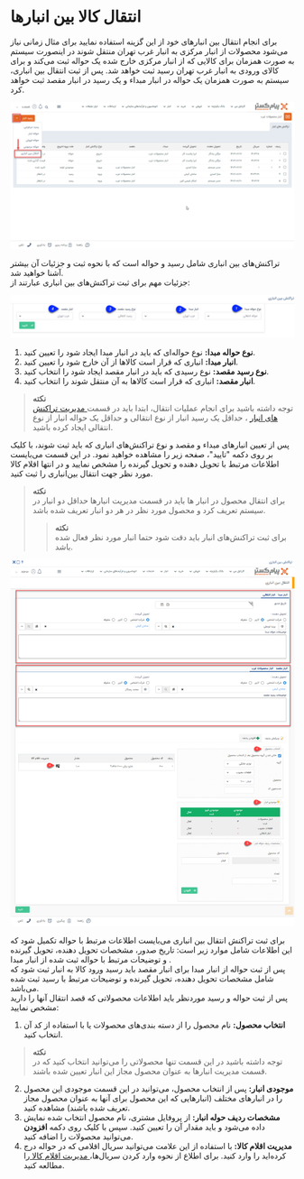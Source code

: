 # انتقال کالا بین انبارها
برای انجام انتقال بین انبارهای خود از این گزینه استفاده نمایید برای مثال زمانی نیاز می‌شود محصولات از انبار مرکزی به انبار غرب تهران منتقل شوند در اینصورت سیستم به صورت همزمان برای کالایی که از انبار مرکزی خارج شده یک حواله ثبت می‌کند و برای کالای ورودی به انبار غرب تهران رسید ثبت خواهد شد. پس از ثبت انتقال بین انباری، سیستم به صورت همزمان یک حواله در انبار مبداء و یک رسید در انبار مقصد ثبت خواهد کرد.

![انتقال بین انباری](./Images/Transfer_2.8.3.png)

تراکنش‌های بین انباری شامل رسید و حواله است که با  نحوه ثبت و جزئیات آن بیشتر آشنا خواهید شد.  
جزئیات مهم برای ثبت تراکنش‌های بین انباری عبارتند از:

![انتقال بین انباری](./Images/Transfer2.jpg)

1. **نوع حواله مبدا:** نوع حواله‌ای که باید در انبار مبدا ایجاد شود را تعیین کنید.
2. **انبار مبدا:** انباری که قرار است کالاها از آن خارج شود را تعیین کنید.
3. **نوع رسید مقصد:** نوع رسیدی که باید در انبار مقصد ایجاد شود را انتخاب کنید.
4. **انبار مقصد:** انباری که قرار است کالاها به آن منتقل شوند را انتخاب کنید.

> **نکته**<br>
 توجه داشته باشید برای انجام عملیات انتقال، ابتدا باید در قسمت[ مدیریت تراکنش های انبار](https://github.com/1stco/PayamGostarDocs/blob/master/Help/Settings/Personalization-crm/Management-warehouse-transactions/Management-warehouse-transactions.md) ، حداقل یک رسید انبار از نوع انتقالی و حداقل یک حواله انبار از نوع انتقالی ایجاد کرده باشید.

پس از تعیین انبارهای مبداء و مقصد و نوع تراکنش‌های انباری که باید ثبت شوند، با کلیک بر روی دکمه "تایید"، صفحه زیر را مشاهده خواهید نمود. در این قسمت می‌بایست اطلاعات مرتبط با تحویل دهنده و تحویل گیرنده را مشخص نمایید و در انتها اقلام کالا مورد نظر جهت انتقال بین‌انباری را ثبت کنید.

> **نکته**<br>
 برای انتقال محصول در انبار ها باید در قسمت مدیریت انبارها حداقل دو انبار در سیستم تعریف کرد و محصول مورد نظر در هر دو انبار تعریف شده باشد.
 >>**نکته**<br> برای ثبت تراکنش‌های انبار باید دقت شود حتما انبار مورد نظر فعال شده باشد.

![مشخصات ثبت تراکنش‌های بین انباری](./Images/transfer-warehouse-transaction.png)

برای ثبت  تراکنش انتقال بین انباری می‌بایست اطلاعات مرتبط با حواله  تکمیل شود که این اطلاعات شامل موارد زیر است: تاریخ صدور، مشخصات تحویل دهنده، تحویل گیرنده و توضیحات مرتبط با حواله ثبت شده از انبار مبدا .<br>
پس از ثبت حواله از انبار مبدا برای انبار مقصد باید رسید ورود کالا به انبار ثبت شود که شامل مشخصات تحویل دهنده، تحویل گیرنده و توضیحات مرتبط با رسید ثبت شده می‌باشد.<br>
 پس از ثبت حواله و رسید موردنظر  باید اطلاعات محصولاتی که قصد انتقال آنها را دارید مشخص نمایید:<br>
1. **انتخاب محصول:** نام محصول را از دسته بندی‌های محصولات یا با استفاده از کد آن انتخاب کنید.

> **نکته**<br>
> توجه داشته باشید در این قسمت تنها محصولاتی را می‌توانید انتخاب کنید که در قسمت مدیریت انبارها به عنوان محصول مجاز این انبار تعیین شده باشند.<br>

2. **موجودی انبار:** پس از انتخاب محصول، می‌توانید در این قسمت موجودی این محصول را در انبارهای مختلف (انبارهایی که این محصول برای آنها به عنوان محصول مجاز تعریف شده باشند) مشاهده کنید.
3. **مشخصات ردیف حوله انبار:** از پروفایل مشتری، نام محصول انتخاب شده نمایش داده می‌شود و باید مقدار آن را تعیین کنید. سپس  با کلیک روی دکمه **افزودن** می‌توانید محصولات را اضافه کنید.
4. **مدیریت اقلام کالا:** با استفاده از این علامت می‌توانید سریال اقلامی‌ که در حواله درج کرده‌اید را وارد کنید. برای اطلاع از نحوه وارد کردن سریال‌ها،[ مدیریت اقلام کالا ](https://github.com/1stco/PayamGostarDocs/blob/master/Help/InventoryManagement/GeneratingWarehouseRecieptSerialNumbers.md)را مطالعه کنید.
